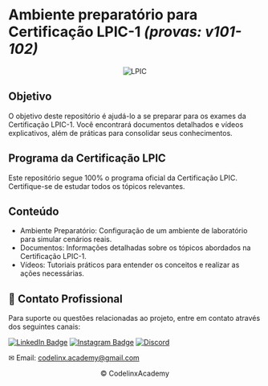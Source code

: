 # Ambiente preparatório para Certificação LPIC-1 _(provas: v101-102)_ 

<p align="center">
<img src="https://github.com/codelinx-academy/codelinx_LPIC/assets/72288211/6e130e0f-db37-4b03-b402-30bdbbaa490c" alt="LPIC">
</p>

## Objetivo
O objetivo deste repositório é ajudá-lo a se preparar para os exames da Certificação LPIC-1. Você encontrará documentos detalhados e vídeos explicativos, além de práticas para consolidar seus conhecimentos.

## Programa da Certificação LPIC
Este repositório segue 100% o programa oficial da Certificação LPIC. Certifique-se de estudar todos os tópicos relevantes.

## Conteúdo
- Ambiente Preparatório: Configuração de um ambiente de laboratório para simular cenários reais.
- Documentos: Informações detalhadas sobre os tópicos abordados na Certificação LPIC-1.
- Vídeos: Tutoriais práticos para entender os conceitos e realizar as ações necessárias.

## <a id="contato-profissional"></a> 🤝 Contato Profissional
Para suporte ou questões relacionadas ao projeto, entre em contato através dos seguintes canais:

[![LinkedIn Badge](https://img.shields.io/static/v1?style=for-the-badge&message=LinkedIn&color=0A66C2&logo=LinkedIn&logoColor=FFFFFF&label=)](https://www.linkedin.com/in/ihanmessias/)
[![Instagram Badge](https://img.shields.io/badge/Instagram-E4405F?style=for-the-badge&logo=instagram&logoColor=white)](https://www.instagram.com/ihan.codelinx/)
[![Discord](https://img.shields.io/static/v1?style=for-the-badge&message=Discord&color=5865F2&logo=Discord&logoColor=FFFFFF&label=)](https://discord.gg/8AG2BXnJ)

✉ Email: codelinx.academy@gmail.com

<p align="center">© CodelinxAcademy</p>